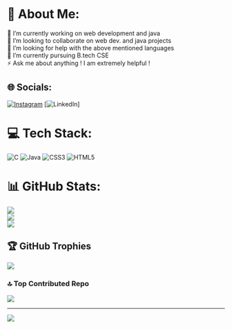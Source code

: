 # 💫 About Me:
🔭 I’m currently working on web development and java<br>👯 I’m looking to collaborate on web dev. and java projects<br>🤝 I’m looking for help with the above mentioned languages<br>🌱 I’m currently pursuing B.tech CSE<br>⚡  Ask me about anything ! I am extremely helpful !<br>


## 🌐 Socials:
[![Instagram](https://img.shields.io/badge/Instagram-%23E4405F.svg?logo=Instagram&logoColor=white)](https://instagram.com/nikhil_rupala008) [![LinkedIn](https://img.shields.io/badge/LinkedIn-%230077B5.svg?logo=linkedin&logoColor=white)]

# 💻 Tech Stack:
![C](https://img.shields.io/badge/c-%2300599C.svg?style=plastic&logo=c&logoColor=white) ![Java](https://img.shields.io/badge/java-%23ED8B00.svg?style=plastic&logo=openjdk&logoColor=white) ![CSS3](https://img.shields.io/badge/css3-%231572B6.svg?style=plastic&logo=css3&logoColor=white) ![HTML5](https://img.shields.io/badge/html5-%23E34F26.svg?style=plastic&logo=html5&logoColor=white)
# 📊 GitHub Stats:
![](https://github-readme-stats.vercel.app/api?username=NIKHIL-KASHMEERABEN-RUPALA&theme=highcontrast&hide_border=false&include_all_commits=false&count_private=false)<br/>
![](https://github-readme-streak-stats.herokuapp.com/?user=NIKHIL-KASHMEERABEN-RUPALA&theme=highcontrast&hide_border=false)<br/>
![](https://github-readme-stats.vercel.app/api/top-langs/?username=NIKHIL-KASHMEERABEN-RUPALA&theme=highcontrast&hide_border=false&include_all_commits=false&count_private=false&layout=compact)

## 🏆 GitHub Trophies
![](https://github-profile-trophy.vercel.app/?username=NIKHIL-KASHMEERABEN-RUPALA&theme=radical&no-frame=false&no-bg=false&margin-w=4)

### 🔝 Top Contributed Repo
![](https://github-contributor-stats.vercel.app/api?username=NIKHIL-KASHMEERABEN-RUPALA&limit=5&theme=dark&combine_all_yearly_contributions=true)

---
[![](https://visitcount.itsvg.in/api?id=NIKHIL-KASHMEERABEN-RUPALA&icon=2&color=0)](https://visitcount.itsvg.in)

<!-- Proudly created with GPRM ( https://gprm.itsvg.in ) -->
